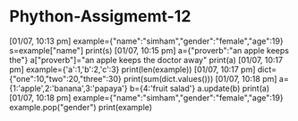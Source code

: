 # Phython-Assigmemt-12 

[01/07, 10:13 pm]  example={"name":"simham","gender":"female","age":19}
s=example["name"]
print(s)
[01/07, 10:15 pm] a={"proverb":"an apple keeps the"}
a["proverb"]="an apple keeps the doctor away"
print(a)
[01/07, 10:17 pm]  example={'a':1,'b':2,'c':3}
print(len(example))
[01/07, 10:17 pm]  dict={"one":10,"two":20,"three":30}
print(sum(dict.values()))
[01/07, 10:18 pm] a={1:'apple',2:'banana',3:'papaya'}
b={4:'fruit salad'}
a.update(b)
print(a)
[01/07, 10:18 pm]  example={"name":"simham","gender":"female","age":19}
example.pop("gender")
print(example)
